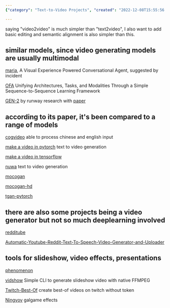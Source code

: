```yaml
---
{"category": "Text-to-Video Projects", "created": "2022-12-08T15:55:56.145Z", "date": "2022-12-08 15:55:56", "description": "Text-to-video projects like make-a-video, Maria, OFA, GEN-2, CogVideo, Nuwa, MoCoGAN, tgan-pytorch, Redditube, and Ningyov employ multimodal techniques with distinctive features, leveraging deep learning for diverse video generation tasks.", "modified": "2022-12-13T16:06:03.701Z", "tags": ["text-to-video", "make-a-video", "Maria", "OFA", "GEN-2", "CogVideo", "Nuwa", "MoCoGAN", "tgan-pytorch", "Redditube", "Ningyov", "multimodal", "deep learning", "video generation"], "title": "make-a-video and its related text to video projects"}

---
```


saying "video2video" is much simpler than "text2video", I also want to add basic editing and semantic alignment is also simpler than this.

## similar models, since video generating models are usually multimodal

[maria](https://github.com/jokieleung/Maria), A Visual Experience Powered Conversational Agent, suggested by incident

[OFA](https://github.com/OFA-Sys/OFA) Unifying Architectures, Tasks, and Modalities Through a Simple Sequence-to-Sequence Learning Framework

[GEN-2](https://research.runwayml.com/gen2) by runway research with [paper](https://arxiv.org/abs/2302.03011)

## according to its paper, it's been compared to a range of models

[cogvideo](https://github.com/THUDM/CogVideo) able to process chinese and english input

[make a video in pytorch](https://github.com/lucidrains/make-a-video-pytorch) text to video generation

[make a video in tensorflow](https://github.com/soran-ghaderi/make-a-video)

[nuwa](https://github.com/lucidrains/nuwa-pytorch) text to video generation

[mocogan](https://github.com/sergeytulyakov/mocogan)

[mocogan-hd](https://github.com/snap-research/MoCoGAN-HD#:~:text=/-,MoCoGAN%2DHD,-Public)

[tgan-pytorch](https://github.com/proceduralia/tgan-pytorch)

## there are also some projects being a video generator but not so much deeplearning involved

[redditube](https://github.com/charlypoirier/redditube)

[Automatic-Youtube-Reddit-Text-To-Speech-Video-Generator-and-Uploader](https://github.com/HA6Bots/Automatic-Youtube-Reddit-Text-To-Speech-Video-Generator-and-Uploade)

## tools for slideshow, video effects, presentations

[phenomenon](https://github.com/react-phenomenon/phenomenon)

[vidshow](https://github.com/oknoorap/vidshow) Simple CLI to generate slideshow video with native FFMPEG

[Twitch-Best-Of](https://github.com/BayoDev/Twitch-Best-Of) create best-of videos on twitch without token

[Ningyov](https://github.com/613-forever/Ningyov) galgame effects
